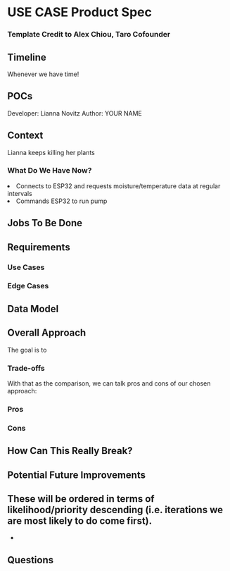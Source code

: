 # USE CASE Product Spec
### Template Credit to Alex Chiou, Taro Cofounder

## Timeline
Whenever we have time!

## POCs
Developer: Lianna Novitz
Author: YOUR NAME

## Context
Lianna keeps killing her plants

### What Do We Have Now?
<li>Connects to ESP32 and requests moisture/temperature data at regular intervals</li>
<li>Commands ESP32 to run pump</li>

## Jobs To Be Done

## Requirements

### Use Cases

### Edge Cases

## Data Model

## Overall Approach
The goal is to

### Trade-offs

With that as the comparison, we can talk pros and cons of our chosen approach:
### Pros

### Cons

## How Can This Really Break?

## Potential Future Improvements
These will be ordered in terms of likelihood/priority descending (i.e. iterations we are most likely to do come first).
- 
- 

## Questions


